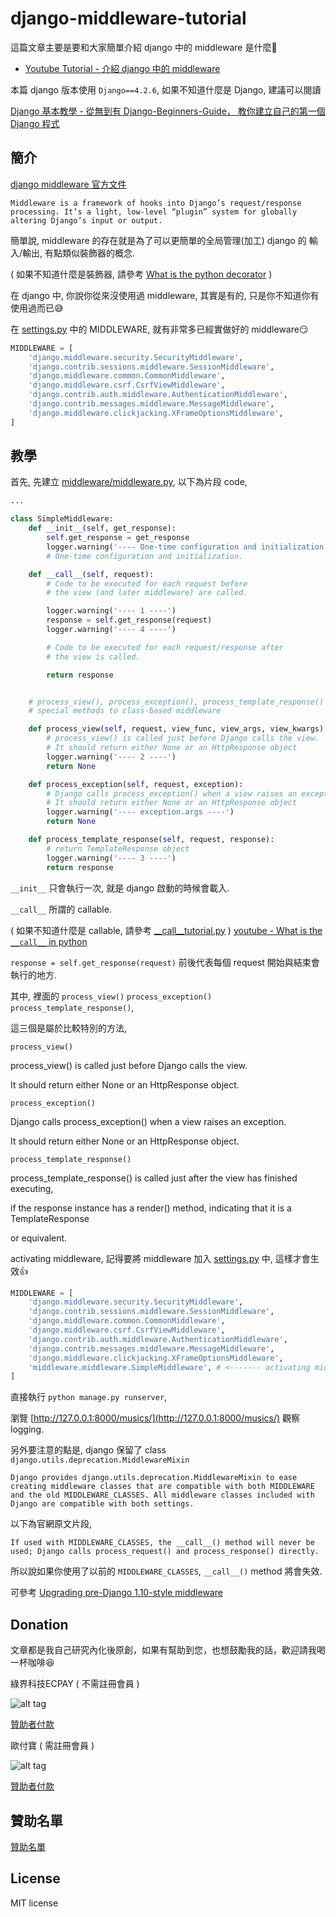# django-middleware-tutorial

這篇文章主要是要和大家簡單介紹 django 中的 middleware 是什麼:notebook:

* [Youtube Tutorial - 介紹 django 中的 middleware](https://youtu.be/upJY9sYbQdY)

本篇 django 版本使用 `Django==4.2.6`, 如果不知道什麼是 Django, 建議可以閱讀

[Django 基本教學 - 從無到有 Django-Beginners-Guide， 教你建立自己的第一個 Django 程式](https://github.com/twtrubiks/django-tutorial)

## 簡介

[django middleware 官方文件](https://docs.djangoproject.com/en/3.0/topics/http/middleware/)

```text
Middleware is a framework of hooks into Django’s request/response processing. It’s a light, low-level “plugin” system for globally altering Django’s input or output.
```

簡單說, middleware 的存在就是為了可以更簡單的全局管理(加工) django 的 輸入/輸出, 有點類似裝飾器的概念.

( 如果不知道什麼是裝飾器, 請參考 [What is the python decorator](https://github.com/twtrubiks/python-notes/tree/master/what_is_the_python_decorator) )

在 django 中, 你說你從來沒使用過 middleware, 其實是有的, 只是你不知道你有使用過而已:sweat_smile:

在 [settings.py](https://github.com/twtrubiks/django_middleware_tutorial/blob/master/django_middleware_tutorial/settings.py#L43) 中的 MIDDLEWARE, 就有非常多已經實做好的 middleware:smirk:

```python
MIDDLEWARE = [
    'django.middleware.security.SecurityMiddleware',
    'django.contrib.sessions.middleware.SessionMiddleware',
    'django.middleware.common.CommonMiddleware',
    'django.middleware.csrf.CsrfViewMiddleware',
    'django.contrib.auth.middleware.AuthenticationMiddleware',
    'django.contrib.messages.middleware.MessageMiddleware',
    'django.middleware.clickjacking.XFrameOptionsMiddleware',
]
```

## 教學

首先, 先建立 [middleware/middleware.py](https://github.com/twtrubiks/django_middleware_tutorial/blob/master/middleware/middleware.py), 以下為片段 code,

```python
...

class SimpleMiddleware:
    def __init__(self, get_response):
        self.get_response = get_response
        logger.warning('---- One-time configuration and initialization. ----')
        # One-time configuration and initialization.

    def __call__(self, request):
        # Code to be executed for each request before
        # the view (and later middleware) are called.

        logger.warning('---- 1 ----')
        response = self.get_response(request)
        logger.warning('---- 4 ----')

        # Code to be executed for each request/response after
        # the view is called.

        return response


    # process_view(), process_exception(), process_template_response()
    # special methods to class-based middleware

    def process_view(self, request, view_func, view_args, view_kwargs):
        # process_view() is called just before Django calls the view.
        # It should return either None or an HttpResponse object
        logger.warning('---- 2 ----')
        return None

    def process_exception(self, request, exception):
        # Django calls process_exception() when a view raises an exception
        # It should return either None or an HttpResponse object
        logger.warning('---- exception.args ----')
        return None

    def process_template_response(self, request, response):
        # return TemplateResponse object
        logger.warning('---- 3 ----')
        return response

```

`__init__` 只會執行一次, 就是 django 啟動的時候會載入.

`__call__` 所謂的 callable.

( 如果不知道什麼是 callable, 請參考 [__call__tutorial.py](https://github.com/twtrubiks/python-notes/blob/master/__call__tutorial.py) ) [youtube - What is the `__call__` in python](https://www.youtube.com/watch?v=YIstPYG15IA)

`response = self.get_response(request)` 前後代表每個 request 開始與結束會執行的地方.

其中, 裡面的 `process_view()` `process_exception()` `process_template_response()`,

這三個是屬於比較特別的方法,

`process_view()`

process_view() is called just before Django calls the view.

It should return either None or an HttpResponse object.

`process_exception()`

Django calls process_exception() when a view raises an exception.

It should return either None or an HttpResponse object.

`process_template_response()`

process_template_response() is called just after the view has finished executing,

if the response instance has a render() method, indicating that it is a TemplateResponse

or equivalent.

activating middleware, 記得要將 middleware 加入 [settings.py](https://github.com/twtrubiks/django_middleware_tutorial/blob/master/django_middleware_tutorial/settings.py#L43) 中, 這樣才會生效:+1:

```python
MIDDLEWARE = [
    'django.middleware.security.SecurityMiddleware',
    'django.contrib.sessions.middleware.SessionMiddleware',
    'django.middleware.common.CommonMiddleware',
    'django.middleware.csrf.CsrfViewMiddleware',
    'django.contrib.auth.middleware.AuthenticationMiddleware',
    'django.contrib.messages.middleware.MessageMiddleware',
    'django.middleware.clickjacking.XFrameOptionsMiddleware',
    'middleware.middleware.SimpleMiddleware', # <------- activating middleware
]
```

直接執行 `python manage.py runserver`,

瀏覽 [http://127.0.0.1:8000/musics/](http://127.0.0.1:8000/musics/) 觀察 logging.

另外要注意的點是, django 保留了 class `django.utils.deprecation.MiddlewareMixin`

```text
Django provides django.utils.deprecation.MiddlewareMixin to ease creating middleware classes that are compatible with both MIDDLEWARE and the old MIDDLEWARE_CLASSES. All middleware classes included with Django are compatible with both settings.
```

以下為官網原文片段,

```text
If used with MIDDLEWARE_CLASSES, the __call__() method will never be used; Django calls process_request() and process_response() directly.
```

所以說如果你使用了以前的 `MIDDLEWARE_CLASSES`, `__call__()` method 將會失效.

可參考 [Upgrading pre-Django 1.10-style middleware](https://docs.djangoproject.com/en/3.0/topics/http/middleware/#upgrading-pre-django-1-10-style-middleware)

## Donation

文章都是我自己研究內化後原創，如果有幫助到您，也想鼓勵我的話，歡迎請我喝一杯咖啡:laughing:

綠界科技ECPAY ( 不需註冊會員 )

![alt tag](https://payment.ecpay.com.tw/Upload/QRCode/201906/QRCode_672351b8-5ab3-42dd-9c7c-c24c3e6a10a0.png)

[贊助者付款](http://bit.ly/2F7Jrha)

歐付寶 ( 需註冊會員 )

![alt tag](https://i.imgur.com/LRct9xa.png)

[贊助者付款](https://payment.opay.tw/Broadcaster/Donate/9E47FDEF85ABE383A0F5FC6A218606F8)

## 贊助名單

[贊助名單](https://github.com/twtrubiks/Thank-you-for-donate)

## License

MIT license